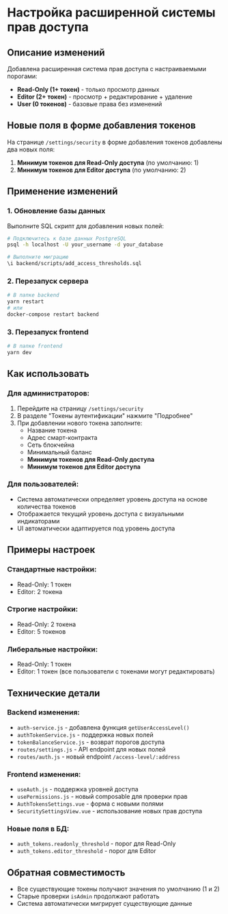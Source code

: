 # Настройка расширенной системы прав доступа

## Описание изменений

Добавлена расширенная система прав доступа с настраиваемыми порогами:

- **Read-Only (1+ токен)** - только просмотр данных
- **Editor (2+ токен)** - просмотр + редактирование + удаление
- **User (0 токенов)** - базовые права без изменений

## Новые поля в форме добавления токенов

На странице `/settings/security` в форме добавления токенов добавлены два новых поля:

1. **Минимум токенов для Read-Only доступа** (по умолчанию: 1)
2. **Минимум токенов для Editor доступа** (по умолчанию: 2)

## Применение изменений

### 1. Обновление базы данных

Выполните SQL скрипт для добавления новых полей:

```bash
# Подключитесь к базе данных PostgreSQL
psql -h localhost -U your_username -d your_database

# Выполните миграцию
\i backend/scripts/add_access_thresholds.sql
```

### 2. Перезапуск сервера

```bash
# В папке backend
yarn restart
# или
docker-compose restart backend
```

### 3. Перезапуск frontend

```bash
# В папке frontend
yarn dev
```

## Как использовать

### Для администраторов:

1. Перейдите на страницу `/settings/security`
2. В разделе "Токены аутентификации" нажмите "Подробнее"
3. При добавлении нового токена заполните:
   - Название токена
   - Адрес смарт-контракта
   - Сеть блокчейна
   - Минимальный баланс
   - **Минимум токенов для Read-Only доступа**
   - **Минимум токенов для Editor доступа**

### Для пользователей:

- Система автоматически определяет уровень доступа на основе количества токенов
- Отображается текущий уровень доступа с визуальными индикаторами
- UI автоматически адаптируется под уровень доступа

## Примеры настроек

### Стандартные настройки:
- Read-Only: 1 токен
- Editor: 2 токена

### Строгие настройки:
- Read-Only: 2 токена  
- Editor: 5 токенов

### Либеральные настройки:
- Read-Only: 1 токен
- Editor: 1 токен (все пользователи с токенами могут редактировать)

## Технические детали

### Backend изменения:
- `auth-service.js` - добавлена функция `getUserAccessLevel()`
- `authTokenService.js` - поддержка новых полей
- `tokenBalanceService.js` - возврат порогов доступа
- `routes/settings.js` - API endpoint для новых полей
- `routes/auth.js` - новый endpoint `/access-level/:address`

### Frontend изменения:
- `useAuth.js` - поддержка уровней доступа
- `usePermissions.js` - новый composable для проверки прав
- `AuthTokensSettings.vue` - форма с новыми полями
- `SecuritySettingsView.vue` - использование новых прав доступа

### Новые поля в БД:
- `auth_tokens.readonly_threshold` - порог для Read-Only
- `auth_tokens.editor_threshold` - порог для Editor

## Обратная совместимость

- Все существующие токены получают значения по умолчанию (1 и 2)
- Старые проверки `isAdmin` продолжают работать
- Система автоматически мигрирует существующие данные
